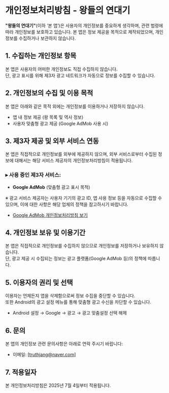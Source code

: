 # 개인정보처리방침 - 왕들의 연대기

**"왕들의 연대기"**(이하 ‘본 앱’)은 사용자의 개인정보를 중요하게 생각하며, 관련 법령에 따라 개인정보를 보호하고 있습니다. 본 앱은 정보 제공을 목적으로 제작되었으며, 개인정보를 수집하거나 보관하지 않습니다.

## 1. 수집하는 개인정보 항목
본 앱은 사용자의 어떠한 개인정보도 직접 수집하지 않습니다.  
단, 광고 표시를 위해 제3자 광고 네트워크가 자동으로 정보를 수집할 수 있습니다.

## 2. 개인정보의 수집 및 이용 목적
본 앱은 아래와 같은 목적 외에는 개인정보를 이용하거나 저장하지 않습니다.
- 앱 내 정보 제공 (왕 목록 및 역사 정보)
- 사용자 맞춤형 광고 제공 (Google AdMob 사용 시)

## 3. 제3자 제공 및 외부 서비스 연동
본 앱은 직접적으로 개인정보를 외부에 제공하지 않으며, 외부 서비스로부터 수집된 정보에 대해서는 해당 서비스 제공자의 개인정보처리방침이 적용됩니다.

### ▸ 사용 중인 제3자 서비스:
- **Google AdMob** (맞춤형 광고 표시 목적)

※ 광고 서비스 제공자는 사용자 기기의 광고 ID, 앱 사용 정보 등을 자동으로 수집할 수 있으며, 이에 대한 사항은 해당 업체의 정책을 참고하시기 바랍니다.

- [Google AdMob 개인정보처리방침 보기](https://policies.google.com/technologies/ads?hl=ko)

## 4. 개인정보 보유 및 이용기간
본 앱은 직접적으로 개인정보를 수집하지 않으므로 개인정보를 저장하거나 보유하지 않습니다.  
단, 광고 제공 시 수집되는 정보는 광고 플랫폼(Google AdMob 등)의 정책에 따릅니다.

## 5. 이용자의 권리 및 선택
이용자는 언제든지 앱을 삭제함으로써 정보 수집을 중단할 수 있습니다.  
또한 Android의 광고 설정 메뉴를 통해 맞춤형 광고 수신을 차단할 수 있습니다.

- Android 설정 → Google → 광고 → 광고 맞춤설정 선택 해제

## 6. 문의
본 앱의 개인정보 관련 문의사항은 아래로 연락 주시기 바랍니다:

- 이메일: [truthjang@naver.com]

## 7. 적용일자
본 개인정보처리방침은 2025년 7월 4일부터 적용됩니다.
